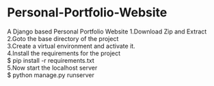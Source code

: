 # Personal-Portfolio-Website
A Django based Personal Portfolio Website
1.Download Zip and Extract<br />
2.Goto the base directory of the project<br />
3.Create a virtual environment and activate it.<br />
4.Install the requirements for the project<br />
$ pip install -r requirements.txt<br />
5.Now start the localhost server<br />
$ python manage.py runserver<br />
